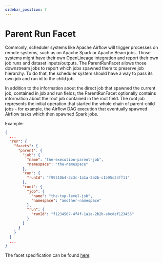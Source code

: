 ```yaml
---
sidebar_position: 7
---
```


# Parent Run Facet

Commonly, scheduler systems like Apache Airflow will trigger processes on remote systems, such as on Apache Spark or Apache Beam jobs. 
Those systems might have their own OpenLineage integration and report their own job runs and dataset inputs/outputs. 
The ParentRunFacet allows those downstream jobs to report which jobs spawned them to preserve job hierarchy. 
To do that, the scheduler system should have a way to pass its own job and run id to the child job.

In addition to the information about the direct job that spawned the current job, contained in job and run fields, the ParentRunFacet
optionally contains information about the root job contained in the root field.
The root job represents the initial operation that started the whole chain of parent-child jobs - for example, the 
Airflow DAG execution that eventually spawned Airflow tasks which then spawned Spark jobs.

Example: 

```json
{
  ...
  "run": {
    "facets": {
      "parent": {
        "job": {
          "name": "the-execution-parent-job", 
          "namespace": "the-namespace"
        },
        "run": {
          "runId": "f99310b4-3c3c-1a1a-2b2b-c1b95c24ff11"
        },
        "root": {
          "job": {
            "name": "the-top-level-job",
            "namespace": "another-namespace"
          },
          "run": {
            "runId": "f1234567-4f4f-1a1a-2b2b-abcdef123456"
          }
        }
      }
    }
  }
  ...
}
```

The facet specification can be found [here](https://openlineage.io/spec/facets/1-1-0/ParentRunFacet.json).